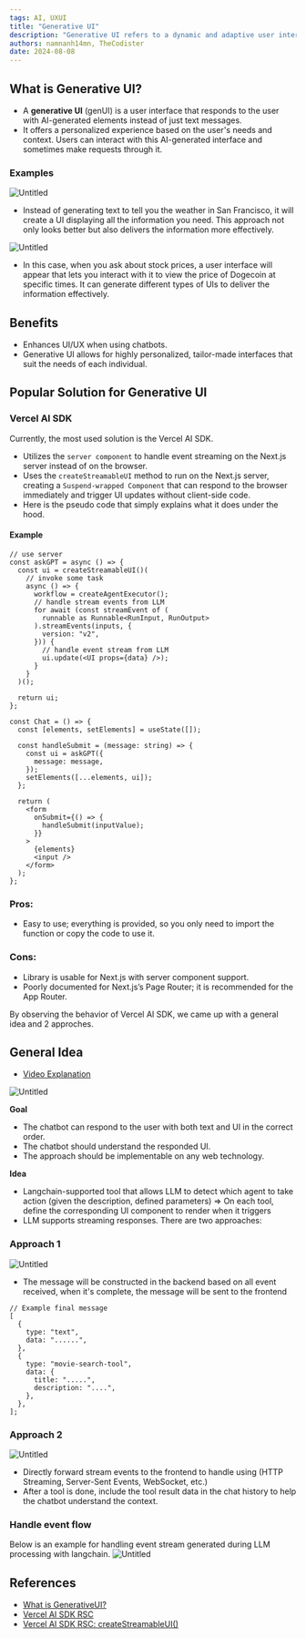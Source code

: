 ```yaml
---
tags: AI, UXUI
title: "Generative UI"
description: "Generative UI refers to a dynamic and adaptive user interface that is generated and adjusted in real-time by artificial intelligence (AI) to better meet user needs and preferences. Unlike static interfaces, where the layout and elements are predetermined, generative UIs leverage AI algorithms to create and modify interface components based on user interactions and contextual information."
authors: namnanh14mn, TheCodister
date: 2024-08-08
---
```


## What is Generative UI?
- A **generative UI** (genUI) is a user interface that responds to the user with AI-generated elements instead of just text messages.
- It offers a personalized experience based on the user's needs and context. Users can interact with this AI-generated interface and sometimes make requests through it.

### Examples
![Untitled](assets/generative-ui/generative-ui-example1.png)

- Instead of generating text to tell you the weather in San Francisco, it will create a UI displaying all the information you need. This approach not only looks better but also delivers the information more effectively.

![Untitled](assets/generative-ui/generative-ui-example2.png)

- In this case, when you ask about stock prices, a user interface will appear that lets you interact with it to view the price of Dogecoin at specific times. It can generate different types of UIs to deliver the information effectively.

## Benefits
- Enhances UI/UX when using chatbots.
- Generative UI allows for highly personalized, tailor-made interfaces that suit the needs of each individual.

## Popular Solution for Generative UI
### Vercel AI SDK
Currently, the most used solution is the Vercel AI SDK.

- Utilizes the `server component` to handle event streaming on the Next.js server instead of on the browser.
- Uses the `createStreamableUI` method to run on the Next.js server, creating a `Suspend-wrapped Component` that can respond to the browser immediately and trigger UI updates without client-side code.
- Here is the pseudo code that simply explains what it does under the hood.

#### Example
```tsx
// use server
const askGPT = async () => {
  const ui = createStreamableUI()(
    // invoke some task
    async () => {
      workflow = createAgentExecutor();
      // handle stream events from LLM
      for await (const streamEvent of (
        runnable as Runnable<RunInput, RunOutput>
      ).streamEvents(inputs, {
        version: "v2",
      })) {
        // handle event stream from LLM
        ui.update(<UI props={data} />);
      }
    }
  )();

  return ui;
};
```

```tsx
const Chat = () => {
  const [elements, setElements] = useState([]);

  const handleSubmit = (message: string) => {
    const ui = askGPT({
      message: message,
    });
    setElements([...elements, ui]);
  };

  return (
    <form
      onSubmit={() => {
        handleSubmit(inputValue);
      }}
    >
      {elements}
      <input />
    </form>
  );
};
```

### Pros:
- Easy to use; everything is provided, so you only need to import the function or copy the code to use it.

### Cons:
- Library is usable for Next.js with server component support.
- Poorly documented for Next.js’s Page Router; it is recommended for the App Router.

By observing the behavior of Vercel AI SDK, we came up with a general idea and 2 approches.

## General Idea
- [Video Explanation](https://www.youtube.com/watch?v=d3uoLbfBPkw&t=406s)

![Untitled](assets/generative-ui/generative-ui-general-idea.png)

**Goal**

- The chatbot can respond to the user with both text and UI in the correct order.
- The chatbot should understand the responded UI.
- The approach should be implementable on any web technology.

**Idea**

- Langchain-supported tool that allows LLM to detect which agent to take action (given the description, defined parameters) ⇒ On each tool, define the corresponding UI component to render when it triggers
- LLM supports streaming responses. There are two approaches:

### Approach 1
![Untitled](assets/generative-ui/generative-ui-approach-1.png)

- The message will be constructed in the backend based on all event received, when it's complete, the message will be sent to the frontend

```tsx
// Example final message
[
  {
    type: "text",
    data: "......",
  },
  {
    type: "movie-search-tool",
    data: {
      title: ".....",
      description: "....",
    },
  },
];
```

### Approach 2
![Untitled](assets/generative-ui/generative-ui-approach-2.png)

- Directly forward stream events to the frontend to handle using (HTTP Streaming, Server-Sent Events, WebSocket, etc.)
- After a tool is done, include the tool result data in the chat history to help the chatbot understand the context.

### Handle event flow
Below is an example for handling event stream generated during LLM processing with langchain.
![Untitled](assets/generative-ui/generative-ui-handle-event-flow.png)

## References
- [What is GenerativeUI?](https://www.nngroup.com/articles/generative-ui/)
- [Vercel AI SDK RSC](https://sdk.vercel.ai/docs/reference/ai-sdk-rsc)
- [Vercel AI SDK RSC: createStreamableUI()](https://sdk.vercel.ai/docs/reference/ai-sdk-rsc/create-streamable-ui)
